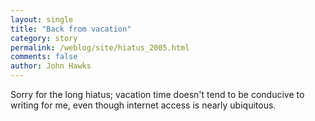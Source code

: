 ```yaml
---
layout: single 
title: "Back from vacation" 
category: story
permalink: /weblog/site/hiatus_2005.html
comments: false 
author: John Hawks 
---
```



<p>
Sorry for the long hiatus; vacation time doesn't tend to be conducive to writing for me, even though internet access is nearly ubiquitous. 
</p>

